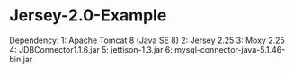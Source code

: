# Jersey-2.0-Example
Dependency:
1: Apache Tomcat 8 (Java SE 8)
2: Jersey 2.25
3: Moxy 2.25
4: JDBConnector1.1.6.jar
5: jettison-1.3.jar
6: mysql-connector-java-5.1.46-bin.jar
